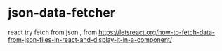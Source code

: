 # json-data-fetcher
react  try fetch from json , from https://letsreact.org/how-to-fetch-data-from-json-files-in-react-and-display-it-in-a-component/
